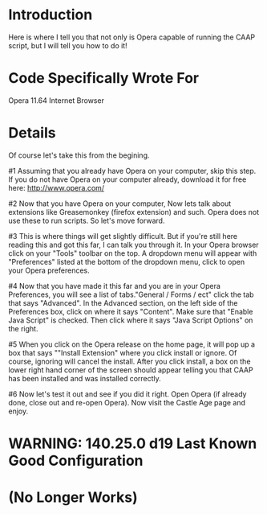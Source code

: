 # Introduction #

Here is where I tell you that not only is Opera capable of running the CAAP script, but I will tell you how to do it!


# Code Specifically Wrote For #

Opera 11.64 Internet Browser

# Details #

Of course let's take this from the begining.

#1 Assuming that you already have Opera on your computer, skip this step. If you do not have Opera on your computer already, download it for free here: http://www.opera.com/

#2 Now that you have Opera on your computer, Now lets talk about extensions like Greasemonkey (firefox extension) and such. Opera does not use these to run scripts. So let's move forward.

#3 This is where things will get slightly difficult. But if you're still here reading this and got this far, I can talk you through it. In your Opera browser click on your "Tools" toolbar on the top. A dropdown menu will appear with "Preferences" listed at the bottom of the dropdown menu, click to open your Opera preferences.

#4 Now that you have made it this far and you are in your Opera Preferences, you will see a list of tabs."General / Forms / ect" click the tab that says "Advanced". In the Advanced section, on the left side of the Preferences box, click on where it says "Content". Make sure that "Enable Java Script" is checked. Then click where it says "Java Script Options" on the right.

#5 When you click on the Opera release on the home page, it will pop up a box that says ""Install Extension" where you click install or ignore. Of course, ignoring will cancel the install. After you click install, a box on the lower right hand corner of the screen should appear telling you that CAAP has been installed and was installed correctly.

#6 Now let's test it out and see if you did it right. Open Opera (if already done, close out and re-open Opera). Now visit the Castle Age page and enjoy.

# WARNING: 140.25.0 d19 Last Known Good Configuration #
# (No Longer Works) #